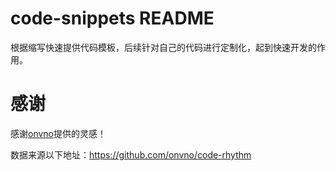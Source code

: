 # code-snippets README

根据缩写快速提供代码模板，后续针对自己的代码进行定制化，起到快速开发的作用。


# 感谢

感谢[onvno](https://github.com/onvno)提供的灵感！

数据来源以下地址：https://github.com/onvno/code-rhythm

